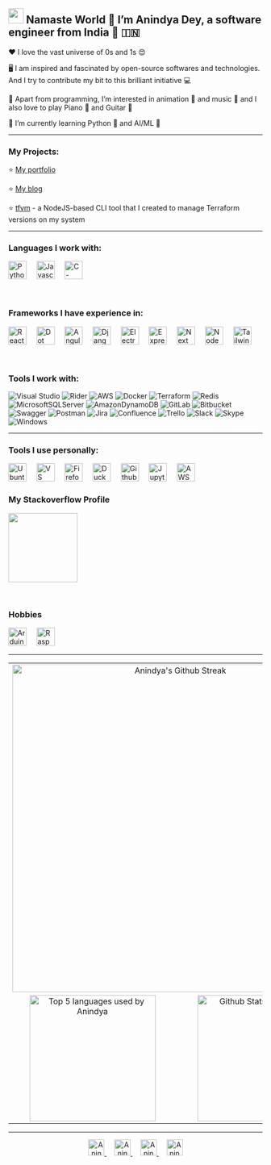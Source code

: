 <!---
andys-github/andys-github is a ✨ special ✨ repository because its `README.md` (this file) appears on your GitHub profile.
You can click the Preview link to take a look at your changes.
--->

<img src="https://raw.githubusercontent.com/MartinHeinz/MartinHeinz/master/wave.gif" width="30px"> Namaste World 🙏 I’m Anindya Dey, a software engineer from India 🙂 🇮🇳
---

❤️ I love the vast universe of 0s and 1s 😍

🖥️ I am inspired and fascinated by open-source softwares and technologies. And I try to contribute my bit to this brilliant initiative 💻

👀 Apart from programming, I’m interested in animation 🐼 and music 🎵 and I also love to play Piano 🎹 and Guitar 🎸

🌱 I’m currently learning Python 🐍 and AI/ML 🤖

---

### My Projects:
⭐ [My portfolio](https://anindyadey.com/)

⭐ [My blog](https://blog.anindyadey.com)

⭐ [tfvm](https://www.npmjs.com/package/tfvm) - a NodeJS-based CLI tool that I created to manage Terraform versions on my system

---

### Languages I work with:

<p>
  <img src="https://user-images.githubusercontent.com/30517208/165693466-85a92bdc-3d0a-4f7d-aae4-a97ade196ba4.svg" alt="Python" title="Python" width="36" height="36" />
  &nbsp;&nbsp;&nbsp;
  <img src="https://user-images.githubusercontent.com/30517208/165693509-91a04cc5-2839-4ef2-8f7e-719b327a15b5.svg" alt="Javascript" title="Javascript" width="36" height="36" />
  &nbsp;&nbsp;&nbsp;
  <img src="https://user-images.githubusercontent.com/30517208/165693550-d5d82918-515c-4bfd-9b21-e113d4b11513.svg" alt="C-Sharp" title="C-Sharp" width="36" height="36" />
  &nbsp;&nbsp;&nbsp;
</p>


<br />

### Frameworks I have experience in:
<p>
  <img src="https://user-images.githubusercontent.com/30517208/167120236-5f39ef04-bcc4-4708-8e4a-9c4049c25494.svg" alt="React" title="React" width="36" height="36" />
  &nbsp;&nbsp;&nbsp;
  <img src="https://user-images.githubusercontent.com/30517208/167120288-78358b7a-8fda-42dc-9ad0-04c2fe8a1bea.svg" alt="Dot Net Core" title="Dot Net Core" width="36" height="36" />
  &nbsp;&nbsp;&nbsp;
  <img src="https://user-images.githubusercontent.com/30517208/167120401-724d0856-2274-4521-9c78-3f05643c23f4.svg" alt="Angular" title="Angular" width="36" height="36" />
  &nbsp;&nbsp;&nbsp;
  <img src="https://user-images.githubusercontent.com/30517208/167120463-4da84fa1-d41b-4045-abea-399eb7fe815c.svg" alt="Django" title="Django" width="36" height="36" />
  &nbsp;&nbsp;&nbsp;
  <img src="https://user-images.githubusercontent.com/30517208/167121149-fc34d8d1-b87b-4f53-b966-5b97a1a86e02.svg" alt="Electron JS" title="Electron JS" width="36" height="36" />
  &nbsp;&nbsp;&nbsp;
  <img src="https://user-images.githubusercontent.com/30517208/167121548-a231bae7-7cee-4ed3-878b-73c31eb4ff0e.svg" alt="Express JS" title="Express JS" width="36" height="36" />
  &nbsp;&nbsp;&nbsp;
  <img src="https://user-images.githubusercontent.com/30517208/167121559-20563e3a-9d20-4840-9406-da1e1360c238.svg" alt="Next JS" title="Next JS" width="36" height="36" />
  &nbsp;&nbsp;&nbsp;
  <img src="https://user-images.githubusercontent.com/30517208/167121759-e4089d2e-367a-4d4d-81b4-aa833a7df43a.svg" alt="Node JS" title="Node JS" width="36" height="36" />
  &nbsp;&nbsp;&nbsp;
  <img src="https://user-images.githubusercontent.com/30517208/167121769-e5c60bb7-6378-4234-8dc8-154c3c789899.svg" alt="Tailwind CSS" title="Tailwind CSS" width="36" height="36" />
  &nbsp;&nbsp;&nbsp;
</p>

<br />

### Tools I work with:
![Visual Studio](https://img.shields.io/badge/Visual%20Studio-5C2D91.svg?style=for-the-badge&logo=visual-studio&logoColor=white)
![Rider](https://img.shields.io/badge/Rider-000000.svg?style=for-the-badge&logo=Rider&logoColor=white&color=black&labelColor=crimson)
![AWS](https://img.shields.io/badge/AWS-%23FF9900.svg?style=for-the-badge&logo=amazon-aws&logoColor=white)
![Docker](https://img.shields.io/badge/docker-%230db7ed.svg?style=for-the-badge&logo=docker&logoColor=white)
![Terraform](https://img.shields.io/badge/terraform-%235835CC.svg?style=for-the-badge&logo=terraform&logoColor=white)
![Redis](https://img.shields.io/badge/redis-%23DD0031.svg?style=for-the-badge&logo=redis&logoColor=white)
![MicrosoftSQLServer](https://img.shields.io/badge/Microsoft%20SQL%20Sever-CC2927?style=for-the-badge&logo=microsoft%20sql%20server&logoColor=white)
![AmazonDynamoDB](https://img.shields.io/badge/Amazon%20DynamoDB-4053D6?style=for-the-badge&logo=Amazon%20DynamoDB&logoColor=white)
![GitLab](https://img.shields.io/badge/gitlab-%23181717.svg?style=for-the-badge&logo=gitlab&logoColor=white)
![Bitbucket](https://img.shields.io/badge/bitbucket-%230047B3.svg?style=for-the-badge&logo=bitbucket&logoColor=white)
![Swagger](https://img.shields.io/badge/-Swagger-%23Clojure?style=for-the-badge&logo=swagger&logoColor=white)
![Postman](https://img.shields.io/badge/Postman-FF6C37?style=for-the-badge&logo=postman&logoColor=white)
![Jira](https://img.shields.io/badge/jira-%230A0FFF.svg?style=for-the-badge&logo=jira&logoColor=white)
![Confluence](https://img.shields.io/badge/confluence-%23172BF4.svg?style=for-the-badge&logo=confluence&logoColor=white)
![Trello](https://img.shields.io/badge/Trello-%23026AA7.svg?style=for-the-badge&logo=Trello&logoColor=white)
![Slack](https://img.shields.io/badge/Slack-4A154B?style=for-the-badge&logo=slack&logoColor=white)
![Skype](https://img.shields.io/badge/Skype-%2300AFF0.svg?style=for-the-badge&logo=Skype&logoColor=white)
![Windows](https://img.shields.io/badge/Windows-0078D6?style=for-the-badge&logo=windows&logoColor=white)

---

### Tools I use personally:
<p>
  <img src="https://user-images.githubusercontent.com/30517208/166412893-55883791-5914-442f-89cd-3cc817709847.svg" alt="Ubuntu" title="Ubuntu" width="36" height="36"/>
  &nbsp;&nbsp;&nbsp;
  <img src="https://user-images.githubusercontent.com/30517208/166413047-d930b935-4479-45f6-9662-e78cb4a3b869.svg" alt="VS Code" title="VS Code" width="36" height="36"/>
  &nbsp;&nbsp;&nbsp;
  <img src="https://user-images.githubusercontent.com/30517208/166413065-75940a34-c194-41c7-b741-0094dd65e351.svg" alt="Firefox" title="Firefox" width="36" height="36"/>
  &nbsp;&nbsp;&nbsp;
  <img src="https://user-images.githubusercontent.com/30517208/166413615-c497e3ba-c4a8-4424-963b-90bfb754288f.svg" alt="Duckduck Go" title="Duckduck Go" width="36" height="36"/>
  &nbsp;&nbsp;&nbsp;
  <img src="https://user-images.githubusercontent.com/30517208/167093584-340d5364-6dc4-4719-bfdb-dcc6867d7bab.svg" alt="Github" title="Github" width="36" height="36"/>
  &nbsp;&nbsp;&nbsp;
  <img src="https://user-images.githubusercontent.com/30517208/166413382-079414e8-acb2-4133-9b6d-ddd0c33b4667.svg" alt="Jupyter Notebook" title="Jupyter Notebook" width="36" height="36"/>
  &nbsp;&nbsp;&nbsp;
  <!--<img src="https://user-images.githubusercontent.com/30517208/166413388-d3253253-e0b4-480a-8fa3-857b5193fe13.svg" alt="Vercel" title="Vercel" width="36" height="36"/>
  &nbsp;&nbsp;&nbsp;-->
  <img src="https://user-images.githubusercontent.com/30517208/167093609-bce52b1b-32c6-4ad9-8dfc-3ceaa1288ea8.svg" alt="AWS" title="AWS" width="36" height="36"/>
  &nbsp;&nbsp;&nbsp;
</p>

### My Stackoverflow Profile
<p>
  <img height="137px" src="https://stackoverflow-card.vercel.app/?userID=13584363&theme=gruvbox-dark" />
</p>

<br />

### Hobbies
<p>
  <img src="https://user-images.githubusercontent.com/30517208/166411218-aa05ffe5-a6f5-4c22-bc60-d48d8b096fb5.svg" alt="Arduino" title="Arduino" width="36" height="36" />
  &nbsp;&nbsp;&nbsp;
  <img src="https://user-images.githubusercontent.com/30517208/166411234-61956dab-3d7b-45ee-8abc-5f0f3c1b3925.svg" alt="Raspberry Pi" title="Raspberry Pi" width="36" height="36" />
  &nbsp;&nbsp;&nbsp;
</p>

---

<table align="center" width="900">
  <tr align="center" height="300">
    <td colspan="2">
      <img src="http://github-readme-streak-stats.herokuapp.com?user=andys-github&theme=radical&hide_border=true&fire=yellow&ring=orange" alt="Anindya's Github Streak" title="Anindya's Github Streak" width="650" />
    </td>
  </tr>
  <tr align="center" height="250">
    <td>
      <img src="https://github-readme-stats.vercel.app/api/top-langs/?username=andys-github&theme=radical&layout=compact&hide_title=true&hide_border=true" alt="Top 5 languages used by Anindya" title="Top 5 languages used by Anindya" height="250" />
    </td>
    <td>
      <img src="https://github-readme-stats.vercel.app/api?username=andys-github&show_icons=true&count_private=true&theme=radical&hide_title=true&hide_border=true" alt="Github Stats of Anindya" title="Github Stats of Anindya" height="250" />
    </td>
  </tr>
</table>

---

<p align="center">
  <a href="https://www.linkedin.com/in/anindyadey/" target="_blank" rel="noopener noreferrer">
    <img alt="Anindya's LinkedIn Profile" src="https://user-images.githubusercontent.com/30517208/161002087-4cedacf2-082d-4035-b0cd-850a8d74d2de.svg" height="32" width="32"/>
  </a>
  &nbsp;&nbsp;&nbsp;
  <a href="https://www.twitter.com/anindya0101" target="_blank" rel="noopener noreferrer">
    <img alt="Anindya's Twitter Account" src="https://user-images.githubusercontent.com/30517208/161002854-1e3d59f7-7bed-4fa6-8ceb-0bda9850512b.svg" height="32" width="32"/>
  </a>
  &nbsp;&nbsp;&nbsp;
  <a href="https://www.instagram.com/andys_cli/" target="_blank" rel="noopener noreferrer">
    <img alt="Anindya's Intagram Account" src="https://user-images.githubusercontent.com/30517208/161002931-eb8ee959-a911-4ce3-afe7-cc2a039df7e8.svg" height="32" width="32"/>
  </a>
  &nbsp;&nbsp;&nbsp;
  <a href="https://stackoverflow.com/users/13584363/anindya-dey/" target="_blank" rel="noopener noreferrer">
    <img alt="Anindya's StackOverFlow Profile" src="https://user-images.githubusercontent.com/30517208/161003129-13db0fee-b3d8-46a6-9e5d-9531b6e7284b.svg" height="32" width="32"/>
  </a>
</p>
